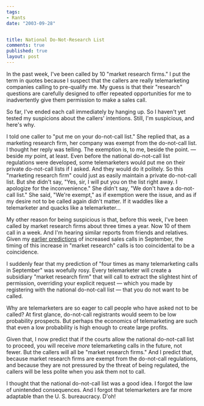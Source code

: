 ```yaml
--- 
tags:
- Rants
date: "2003-09-28"


title: National Do-Not-Research List
comments: true
published: true
layout: post
---
```


<p> In the past week, I've been called by 10 "market research firms." I put the term in quotes because I suspect that the callers are really telemarketing companies calling to pre-qualify me. My guess is that their "research" questions are carefully designed to offer repeated opportunities for me to inadvertently give them permission to make a sales call. </p>
<p> So far, I've ended each call immediately by hanging up. So I haven't yet tested my suspicions about the callers' intentions. Still, I'm suspicious, and here's why. </p>
<p> I told one caller to "put me on your do-not-call list." She replied that, as a marketing research firm, her company was exempt from the do-not-call list. I thought her reply was telling. The exemption is, to me, beside the point. &#8212; beside <em>my</em> point, at least. Even before the national do-not-call list regulations were developed, some telemarketers would put me on their private do-not-call lists if I asked. And they would do it politely. So this "marketing research firm" could just as easily maintain a private do-not-call list. But she didn't say, "Yes, sir, I will put you on the list right away. I apologize for the inconvenience." She didn't say, "We don't have a do-not-call list." She said, "We're exempt," as if exemption were the issue, and as if my desire not to be called again didn't matter. If it waddles like a telemarketer and quacks like a telemarketer... </p>
<p> My other reason for being suspicious is that, before this week, I've been called by market research firms about three times a year. Now 10 of them call in a week. And I'm hearing similar reports from friends and relatives. Given my <a href="http://dale.emery.name/trot/2003/07/national_call_right_away_list/">earlier predictions</a> of increased sales calls in September, the timing of this increase in "market research" calls is too coincidental to be a coincidence. </p>
<p> I suddenly fear that my prediction of "four times as many telemarketing calls in September" was woefully rosy. Every telemarketer will create a subsidiary "market research firm" that will call to extract the slightest hint of permission, overriding your explicit request &#8212; which you made by registering with the national do-not-call list &#8212; that you do not want to be called. </p>
<p> Why are telemarketers are so eager to call people who have asked not to be called? At first glance, do-not-call registrants would seem to be low probability prospects. But perhaps the economics of telemarketing are such that even a low probability is high enough to create large profits. </p>
<p> Given that, I now predict that if the courts allow the national do-not-call list to proceed, you will receive <em>more</em> telemarketing calls in the future, not fewer. But the callers will all be "market research firms." And I predict that, because market research firms are exempt from the do-not-call regulations, and because they are not pressured by the threat of being regulated, the callers will be less polite when you ask them not to call. </p>
<p> I thought that the national do-not-call list was a good idea. I forgot the law of unintended consequences. And I forgot that telemarketers are far more adaptable than the U. S. bureaucracy. D'oh! </p>
